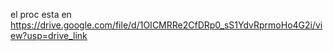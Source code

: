 el proc esta en https://drive.google.com/file/d/1OICMRRe2CfDRp0_sS1YdvRprmoHo4G2i/view?usp=drive_link
